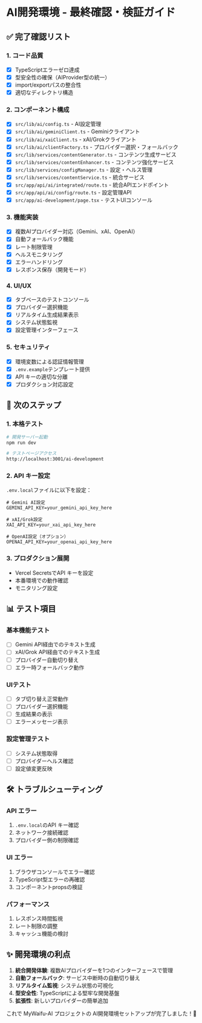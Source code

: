 # AI開発環境 - 最終確認・検証ガイド

## ✅ 完了確認リスト

### 1. コード品質
- [x] TypeScriptエラーゼロ達成
- [x] 型安全性の確保（AIProvider型の統一）
- [x] import/exportパスの整合性
- [x] 適切なディレクトリ構造

### 2. コンポーネント構成
- [x] `src/lib/ai/config.ts` - AI設定管理
- [x] `src/lib/ai/geminiClient.ts` - Geminiクライアント
- [x] `src/lib/ai/xaiClient.ts` - xAI/Grokクライアント  
- [x] `src/lib/ai/clientFactory.ts` - プロバイダー選択・フォールバック
- [x] `src/lib/services/contentGenerator.ts` - コンテンツ生成サービス
- [x] `src/lib/services/contentEnhancer.ts` - コンテンツ強化サービス
- [x] `src/lib/services/configManager.ts` - 設定・ヘルス管理
- [x] `src/lib/services/contentService.ts` - 統合サービス
- [x] `src/app/api/ai/integrated/route.ts` - 統合APIエンドポイント
- [x] `src/app/api/ai/config/route.ts` - 設定管理API
- [x] `src/app/ai-development/page.tsx` - テストUIコンソール

### 3. 機能実装
- [x] 複数AIプロバイダー対応（Gemini、xAI、OpenAI）
- [x] 自動フォールバック機能
- [x] レート制限管理
- [x] ヘルスモニタリング
- [x] エラーハンドリング
- [x] レスポンス保存（開発モード）

### 4. UI/UX
- [x] タブベースのテストコンソール
- [x] プロバイダー選択機能
- [x] リアルタイム生成結果表示
- [x] システム状態監視
- [x] 設定管理インターフェース

### 5. セキュリティ
- [x] 環境変数による認証情報管理
- [x] `.env.example`テンプレート提供
- [x] API キーの適切な分離
- [x] プロダクション対応設定

## 🚀 次のステップ

### 1. 本格テスト
```bash
# 開発サーバー起動
npm run dev

# テストページアクセス
http://localhost:3001/ai-development
```

### 2. API キー設定
`.env.local`ファイルに以下を設定：
```env
# Gemini AI設定
GEMINI_API_KEY=your_gemini_api_key_here

# xAI/Grok設定
XAI_API_KEY=your_xai_api_key_here

# OpenAI設定（オプション）
OPENAI_API_KEY=your_openai_api_key_here
```

### 3. プロダクション展開
- Vercel SecretsでAPI キーを設定
- 本番環境での動作確認
- モニタリング設定

## 📊 テスト項目

### 基本機能テスト
- [ ] Gemini API経由でのテキスト生成
- [ ] xAI/Grok API経由でのテキスト生成
- [ ] プロバイダー自動切り替え
- [ ] エラー時フォールバック動作

### UIテスト
- [ ] タブ切り替え正常動作
- [ ] プロバイダー選択機能
- [ ] 生成結果の表示
- [ ] エラーメッセージ表示

### 設定管理テスト
- [ ] システム状態取得
- [ ] プロバイダーヘルス確認
- [ ] 設定値変更反映

## 🛠️ トラブルシューティング

### API エラー
1. `.env.local`のAPI キー確認
2. ネットワーク接続確認
3. プロバイダー側の制限確認

### UI エラー
1. ブラウザコンソールでエラー確認
2. TypeScript型エラーの再確認
3. コンポーネントpropsの検証

### パフォーマンス
1. レスポンス時間監視
2. レート制限の調整
3. キャッシュ機能の検討

## ✨ 開発環境の利点

1. **統合開発体験**: 複数AIプロバイダーを1つのインターフェースで管理
2. **自動フォールバック**: サービス中断時の自動切り替え
3. **リアルタイム監視**: システム状態の可視化
4. **型安全性**: TypeScriptによる堅牢な開発基盤
5. **拡張性**: 新しいプロバイダーの簡単追加

これで MyWaifu-AI プロジェクトの AI開発環境セットアップが完了しました！🎉
